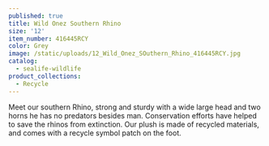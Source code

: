 ```yaml
---
published: true
title: Wild Onez Southern Rhino
size: '12'
item_number: 416445RCY
color: Grey
image: /static/uploads/12_Wild_Onez_SOuthern_Rhino_416445RCY.jpg
catalog:
  - sealife-wildlife
product_collections:
  - Recycle
---
```

Meet our southern Rhino, strong and sturdy with a wide large head and two horns he has no predators besides man. Conservation efforts have helped to save the rhinos from extinction. Our plush is made of recycled materials, and comes with a recycle symbol patch on the foot.
